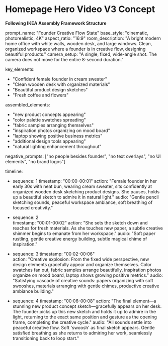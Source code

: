 # Homepage Hero Video V3 Concept
**Following IKEA Assembly Framework Structure**

prompt_name: "Founder Creative Flow State"
base_style: "cinematic, photorealistic, 4K"
aspect_ratio: "16:9"
room_description: "A bright modern home office with white walls, wooden desk, and large windows. Clean, organized workspace where a founder is in creative flow, designing beautiful products."
camera_setup: "A single, fixed, wide-angle shot. The camera does not move for the entire 8-second duration."

key_elements:
- "Confident female founder in cream sweater"
- "Clean wooden desk with organized materials"
- "Beautiful product design sketches"
- "Fresh coffee and flowers"

assembled_elements:
- "new product concepts appearing"
- "color palette swatches spreading"
- "fabric samples arranging themselves"
- "inspiration photos organizing on mood board"
- "laptop showing positive business metrics"
- "additional design tools appearing"
- "natural lighting enhancement throughout"

negative_prompts: ["no people besides founder", "no text overlays", "no UI elements", "no brand logos"]

timeline:

- sequence: 1
  timestamp: "00:00-00:01"
  action: "Female founder in her early 30s with neat bun, wearing cream sweater, sits confidently at organized wooden desk sketching product designs. She pauses, holds up a beautiful sketch to admire it in natural light."
  audio: "Gentle pencil sketching sounds, peaceful workspace ambiance, soft breathing of focused creativity."

- sequence: 2  
  timestamp: "00:01-00:02"
  action: "She sets the sketch down and reaches for fresh materials. As she touches new paper, a subtle creative shimmer begins to emanate from her workspace."
  audio: "Soft paper rustling, gentle creative energy building, subtle magical chime of inspiration."

- sequence: 3
  timestamp: "00:02-00:06"  
  action: "Creative explosion: From the fixed wide perspective, new design elements gracefully appear and organize themselves. Color swatches fan out, fabric samples arrange beautifully, inspiration photos organize on mood board, laptop shows growing positive metrics."
  audio: "Satisfying cascade of creative sounds: papers organizing with soft swooshes, materials arranging with gentle chimes, productive creative ambiance building."

- sequence: 4
  timestamp: "00:06-00:08"
  action: "The final element—a stunning new product concept sketch—gracefully appears on her desk. The founder picks up this new sketch and holds it up to admire in the light, returning to the exact same position and gesture as the opening frame, completing the creative cycle."
  audio: "All sounds settle into peaceful creative flow. Soft 'swoosh' as final sketch appears. Gentle satisfied breathing as she returns to admiring her work, seamlessly transitioning back to loop start."